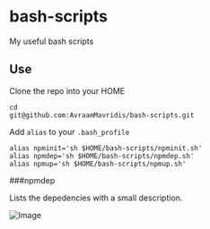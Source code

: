 # bash-scripts
My useful bash scripts

## Use

Clone the repo into your HOME

```
cd
git@github.com:AvraamMavridis/bash-scripts.git
```

Add `alias` to your `.bash_profile`

```
alias npminit='sh $HOME/bash-scripts/npminit.sh'
alias npmdep='sh $HOME/bash-scripts/npmdep.sh'
alias npmup='sh $HOME/bash-scripts/npmup.sh'
```


###npmdep

Lists the depedencies with a small description.

![Image](http://s31.postimg.org/eb7ntvdbv/Screen_Shot_2016_04_25_at_20_46_40.png)
